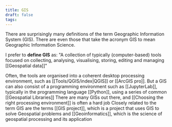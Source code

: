 ```yaml
---
title: GIS
draft: false
tags:
---
```

There are surprisingly many definitions of the term Geographic Information System (GIS). There are even those that take the acronym GIS to mean Geographic Information Science. 

I prefer to **define GIS** as:
	"A collection of typically (computer-based) tools focused on collecting, analysing, visualising, storing, editing and managing [[Geospatial data]]"

Often, the tools are organised into a coherent desktop processing environment, such as [[Tools/QGIS/index|QGIS]] or [[ArcGIS pro]]. But a GIS can also consist of a programming environment such as [[JupyterLab]], typically in the programming language [[Python]], using a series of common [[Geospatial Libraries]]
There are many GISs out there, and [[Choosing the right processing environment]] is often a hard job
Closely related to the term GIS are the terms [[GIS project]], which is a project that uses GIS to solve Geospatial problems and [[Geoinformatics]], which is the science of geospatial processing and its application